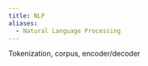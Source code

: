 ```yaml
---
title: NLP
aliases:
  - Natural Language Processing
---
```


Tokenization, corpus, encoder/decoder  
